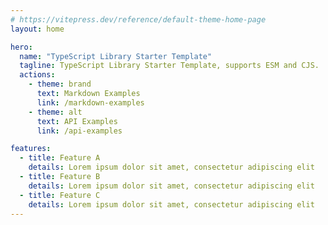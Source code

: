 ```yaml
---
# https://vitepress.dev/reference/default-theme-home-page
layout: home

hero:
  name: "TypeScript Library Starter Template"
  tagline: TypeScript Library Starter Template, supports ESM and CJS.
  actions:
    - theme: brand
      text: Markdown Examples
      link: /markdown-examples
    - theme: alt
      text: API Examples
      link: /api-examples

features:
  - title: Feature A
    details: Lorem ipsum dolor sit amet, consectetur adipiscing elit
  - title: Feature B
    details: Lorem ipsum dolor sit amet, consectetur adipiscing elit
  - title: Feature C
    details: Lorem ipsum dolor sit amet, consectetur adipiscing elit
---
```

